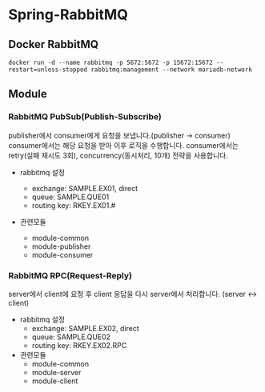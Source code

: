 # Spring-RabbitMQ


## Docker RabbitMQ
```shell
docker run -d --name rabbitmq -p 5672:5672 -p 15672:15672 --restart=unless-stopped rabbitmq:management --network mariadb-network
```

## Module

### RabbitMQ PubSub(Publish-Subscribe)

publisher에서 consumer에게 요청을 보냅니다.(publisher -> consumer)
consumer에서는 해당 요청을 받아 이후 로직을 수행합니다. consumer에서는 retry(실패 재시도 3회), concurrency(동시처리, 10개) 전략을 사용합니다.

* rabbitmq 설정
  * exchange: SAMPLE.EX01, direct
  * queue: SAMPLE.QUE01
  * routing key: RKEY.EX01.#

* 관련모듈
  * module-common
  * module-publisher
  * module-consumer


### RabbitMQ RPC(Request-Reply)

server에서 client에 요청 후 client 응답을 다시 server에서 처리합니다. (server <-> client)

* rabbitmq 설정
  * exchange: SAMPLE.EX02, direct
  * queue: SAMPLE.QUE02
  * routing key: RKEY.EX02.RPC
* 관련모듈
  * module-common
  * module-server
  * module-client